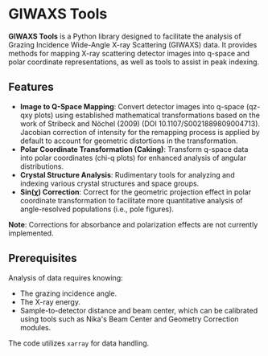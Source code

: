 # GIWAXS Tools

**GIWAXS Tools** is a Python library designed to facilitate the analysis of Grazing Incidence Wide-Angle X-ray Scattering (GIWAXS) data. It provides methods for mapping X-ray scattering detector images into q-space and polar coordinate representations, as well as tools to assist in peak indexing.

## Features

- **Image to Q-Space Mapping**: Convert detector images into q-space (qz-qxy plots) using established mathematical transformations based on the work of Stribeck and Nöchel (2009) (DOI 10.1107/S0021889809004713). Jacobian correction of intensity for the remapping process is applied by default to account for geometric distortions in the transformation.
- **Polar Coordinate Transformation (Caking)**: Transform q-space data into polar coordinates (chi-q plots) for enhanced analysis of angular distributions.
- **Crystal Structure Analysis**: Rudimentary tools for analyzing and indexing various crystal structures and space groups.
- **Sin(χ) Correction**: Correct for the geometric projection effect in polar coordinate transformation to facilitate more quantitative analysis of angle-resolved populations (i.e., pole figures).

**Note**: Corrections for absorbance and polarization effects are not currently implemented.

## Prerequisites

Analysis of data requires knowing:
- The grazing incidence angle.
- The X-ray energy.
- Sample-to-detector distance and beam center, which can be calibrated using tools such as Nika's Beam Center and Geometry Correction modules.

The code utilizes `xarray` for data handling.
